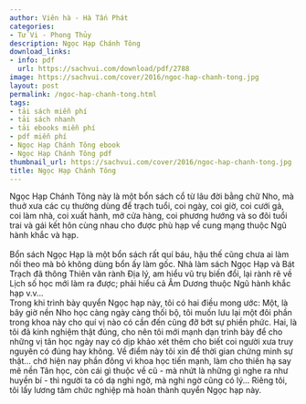 ```yaml
---
author: Viên hà - Hà Tấn Phát
categories:
- Tử Vi - Phong Thủy
description: Ngọc Hạp Chánh Tông
download_links:
- info: pdf
  url: https://sachvui.com/download/pdf/2788
image: https://sachvui.com/cover/2016/ngoc-hap-chanh-tong.jpg
layout: post
permalink: /ngoc-hap-chanh-tong.html
tags:
- tải sách miễn phí
- tải sách nhanh
- tải ebooks miễn phí
- pdf miễn phí
- Ngọc Hạp Chánh Tông ebook
- Ngọc Hạp Chánh Tông pdf
thumbnail_url: https://sachvui.com/cover/2016/ngoc-hap-chanh-tong.jpg
title: Ngọc Hạp Chánh Tông
---
```


 <div class="item-desc text-justify"> <p>Ngọc Hạp Chánh Tông này là một bổn sách cổ từ lâu đời bằng chữ Nho, mà thuở xưa các cụ thường dùng để trạch tuổi, coi ngày, coi giờ, coi cưới gả, coi làm nhà, coi xuất hành, mở cửa hàng, coi phương hướng và so đôi tuổi trai và gái kết hôn cùng nhau cho được phù hạp về cung mạng thuộc Ngũ hành khắc và hạp.<br><br>Bổn sách Ngọc Hạp là một bổn sách rất quí báu, hậu thế cũng chưa ai làm nối theo mà bỏ không dùng bổn ấy làm gốc. Nhà làm sách Ngọc Hạp và Bát Trạch đã thông Thiên văn rành Địa lý, am hiểu vũ trụ biến đổi, lại rành rẽ về Lịch số học mới làm ra được; phải hiểu cả Âm Dương thuộc Ngũ hành khắc hạp v.v...<br>Trong khi trình bày quyển Ngọc hạp này, tôi có hai điều mong ước: Một, là bây giờ nền Nho học càng ngày càng thối bộ, tôi muốn lưu lại một đôi phần trong khoa này cho quí vị nào có cần đến cũng đỡ bớt sự phiền phức. Hai, là tôi đã kinh nghiệm thật đúng, cho nên tôi mới mạnh dạn trình bày để cho những vị tân học ngày nay có dịp khảo xét thêm cho biết coi người xưa truy nguyên có đúng hay không. Về điểm này tôi xin để thời gian chứng minh sự thật... chớ hiện nay phần đông vì khoa học tiến mạnh, làm cho thiên hạ say mê nền Tân học, còn cái gì thuộc về cũ - mà nhứt là những gì nghe ra như huyền bí - thì người ta có dạ nghi ngờ, mà nghi ngờ cũng có lý... Riêng tôi, tôi lấy lương tâm chức nghiệp mà hoàn thành quyển Ngọc hạp này.</p> </div>